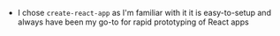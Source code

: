 - I chose `create-react-app` as I'm familiar with it it is easy-to-setup and
always have been my go-to for rapid prototyping of React apps

